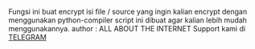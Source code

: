 Fungsi ini buat encrypt isi file / source yang ingin kalian encrypt
dengan menggunakan python-compiler
script ini dibuat agar kalian lebih mudah menggunakannya.
author : ALL ABOUT THE INTERNET 
Support kami di [TELEGRAM](https://t.me/allabout_internet)
